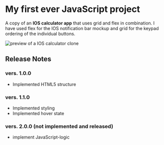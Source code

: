 # My first ever JavaScript project

A copy of an **IOS calculator app** that uses grid and flex in combination. I have used flex for the IOS notification bar mockup and grid for the keypad ordering of the individual buttons.

![preview of a IOS calculator clone](/Design/SnapShot.jpgDesign/SnapShot.jpg)

## Release Notes

### vers. 1.0.0

- Implemented HTML5 structure

### vers. 1.1.0

- Implemented styling
- Implemented hover state

### vers. 2.0.0 (not implemented and released)

- implement JavaScript-logic
